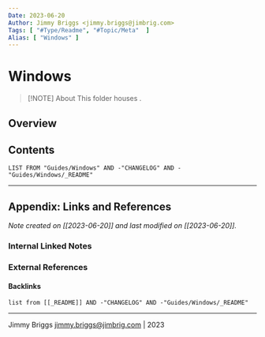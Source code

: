 ```yaml
---
Date: 2023-06-20
Author: Jimmy Briggs <jimmy.briggs@jimbrig.com>
Tags: [ "#Type/Readme", "#Topic/Meta"  ]
Alias: [ "Windows" ]
---
```


# Windows

> [!NOTE] About
> This folder houses .

## Overview

## Contents

```dataview
LIST FROM "Guides/Windows" AND -"CHANGELOG" AND -"Guides/Windows/_README"
```

***

## Appendix: Links and References

*Note created on [[2023-06-20]] and last modified on [[2023-06-20]].*

### Internal Linked Notes

### External References

#### Backlinks

```dataview
list from [[_README]] AND -"CHANGELOG" AND -"Guides/Windows/_README"
```


***

Jimmy Briggs <jimmy.briggs@jimbrig.com> | 2023

